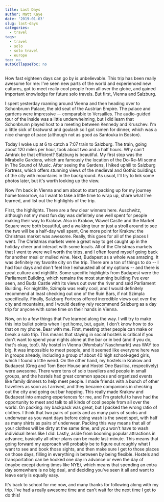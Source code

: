 ```yaml
---
title: Last Days
author: Matt Kaye
date: '2019-01-03'
slug: last-days
categories:
  - travel
tags:
  - travel
  - solo
  - solo travel
  - europe
toc: no
autoCollapseToc: no
---
```


How fast eighteen days can go by is unbelievable. This trip has been really awesome for me: I've seen new parts of the world and experienced new cultures, got to meet really cool people from all over the globe, and gained important knowledge for future solo travels. But first, Vienna and Salzburg.

I spent yesterday roaming around Vienna and then heading over to Schonbrunn Palace, the old seat of the Austrian Empire. The palace and gardens were impressive -- comparable to Versailles. The audio-guided tour of the inside was a little underwhelming, but I did learn that Schonbrunn played host to a meeting between Kennedy and Kruschev. I'm a little sick of bratwurst and goulash so I got ramen for dinner, which was a nice change of pace (although not as good as Santouka in Boston).

Today I woke up at 6 to catch a 7:07 train to Salzburg. The train, going about 120 miles per hour, took about two and a half hours. Why can't Amtrak be that efficient? Salzburg is beautiful. My first stop was the Mirabelle Gardens, which are famously the location of the Do-Re-Mi scene in The Sound of Music. After seeing the Gardens, I hiked uphill to Salzburg Fortress, which offers stunning views of the medieval and Gothic buildings of the city with mountains in the background. As usual, I'll try to link some photos later, but it's worth looking up the view. 

Now I'm back in Vienna and am about to start packing up for my journey home tomorrow, so I want to take a little time to wrap up, share what I've learned, and list out the highlights of the trip.

First, the highlights. There are a few clear winners here. Auschwitz, although not my most fun day was definitely one well spent for people making their way to Krakow. Also in Krakow, Wawel Castle and the Market Square were both beautiful, and a walking tour or just a stroll around to see the two will be a half-day well spent, One more point for Krakow: the Christmas market was awesome. Really, this goes for all of the places I went. The Christmas markets were a great way to get caught up in the holiday cheer and interact with some locals. All of the Christmas markets that I went to were well worth the trips, and I often found myself going back for another meal or mulled wine. Next, Budapest as a whole was amazing. It was definitely my favorite city on the trip. There are a ton of things to do -- I had four days and don't feel like I exhausted all of my options -- and there is great culture and nightlife. Some specific highlights from Budapest were the Parliament Building, which remains the most stunning building I've ever seen, and Buda Castle with its views out over the river and said Parliament Building. For nightlife, Szimpla was really cool, and I would definitely recommend at least checking out one of the Ruin Bars, if not Szimpla specifically. Finally, Salzburg Fortress offered incredible views out over the city and mountains, and I would destiny rely recommend Salzburg as a day trip for anyone with some time on their hands in Vienna.

Now, on to a few things that I've learned along the way. I will try to make this into bullet points when I get home, but, again, I don't know how to do that on my phone. Bear with me. First, meeting other people can make or break a solo trip. This means that staying in social hostels is critical if you don't want to spend your nights alone at the bar or in bed (and if you do, that's okay, too!). My hostel in Vienna (Wombats' Naschmarkt) was WAY too big. It was impossible to meet people, and it seemed like everyone here was in groups already, including a group of about 40 high school-aged girls, which I found a little weird. On the other hand, my hostels in Krakow and Budapest (Greg and Tom Beer House and Hostel One Basilica, respectively) were awesome. There were tons of solo travellers and people in small groups, and the hostels had great common spaces and organized events like family dinners to help meet people. I made friends with a bunch of other travellers as soon as I arrived, and they became companions in checking out the city and going out bar hopping. This really made Krakow and Budapest into amazing experiences for me, and I'm grateful to have had the opportunity to meet and talk to all kinds of cool people from all over the world. On packing: my backpack was great, but I packed the wrong ratio of clothes. I think that two pairs of pants and as many pairs of socks and underwear as you want days before doing wash is the sweet spot, with half as many shirts as pairs of underwear. Packing this way means that all of your clothes will be dirty at the same time, and you won't have to wash individual items like I did. Lastly, aside from booming popular attractions in advance, basically all other plans can be made last-minute. This means that going forward my approach will probably be to figure out roughly what I want to see and book those sights, and then make sure I get to those places on those days, filling in everything in between by being flexible. Hostels and transportation can be hooked one day in advance or even the day of (maybe except during times like NYE), which means that spending an extra day somewhere is no big deal, and deciding you've seen it all and want to leave early is equally easy.

It's back to school for me now, and many thanks for following along with my trip. I've had a really awesome time and can't wait for the next time I get to do this!


